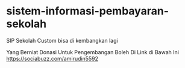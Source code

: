 # sistem-informasi-pembayaran-sekolah
SIP Sekolah Custom bisa di kembangkan lagi 

Yang Berniat Donasi Untuk Pengembangan Boleh Di Link di Bawah Ini
https://sociabuzz.com/amirudin5592
